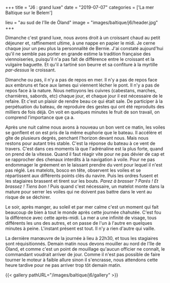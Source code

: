 +++
title = "J6 : grand luxe"
date = "2019-07-07"
categories = ['La mer Baltique sur le Belem']

lieu = "au sud de l'île de Öland"
image = "images/baltique/j6/header.jpg"
+++

Dimanche c'est grand luxe, nous avons droit à un croissant chaud au petit déjeuner et, raffinement ultime, à une nappe en papier le midi.
Je cerne chaque jour un peu plus la personnalité de Bernie. J'ai constaté aujourd'hui qu'il ne semble pas porter en grande estime la tradition française des viennoiseries, puisqu'il n'a pas fait de différence entre le croissant et la vulgaire baguette. Et qu'il a tartiné son beurre et sa confiture à la myrtille _par-dessus_ le croissant.

Dimanche ou pas, il n'y a pas de repos en mer. Il n'y a pas de repos face aux embruns et face aux lames qui viennent lécher le pont. Il n'y a pas de repos face à la nature.
Nous nettoyons les cuivres (cabestans, marches, charnières, sabords, etc) chaque jour, et chaque jour il est nécessaire de le refaire. Et c'est un plaisir de rendre beau ce qui était sale. De participer à la perpétuation du bateau, de reproduire des gestes qui ont été reproduits des milliers de fois déjà. On voit en quelques minutes le fruit de son travail, on comprend l’importance que ça a.

Après une nuit calme nous avons à nouveau un bon vent ce matin, les voiles se gonflent et on est pris de la même euphorie que le bateau. Il accélère et gîte de plusieurs degrés, penchant l'horizon devant nous. Mais nous restons pour autant très stable. C'est la réponse du bateau à ce vent de travers. C'est dans ces moments là que l'adrénaline est la plus forte, quand on prend de la vitesse. Quand il faut réagir vite pour ne pas dévier de cap et se rapprocher des chenaux interdits à la navigation à voile. Pour ne pas endommager le gréement en le laissant prendre du vent pour lequel il n'est pas réglé.
Les matelots, bosco en tête, observent les voiles et se répartissent aux différents points clés du navire. Puis les ordres fusent et les stagiaires brassent et tirent sur les bouts. _Parez à brasser ? Parés ! Et brassez ! Tiens bon !_
Puis quand c'est nécessaire, un matelot monte dans la mature pour serrer les voiles qui ne doivent pas battre dans le vent au risque de se déchirer.

Le soir, après manger, au soleil et par mer calme c'est un moment qui fait beaucoup de bien à tout le monde après cette journée chahutée. C'est fou la différence avec cette après-midi. La mer a une infinité de visage, tous différents les uns des autres, et on passe de l'un à l'autre en quelques minutes à peine. L'instant présent est tout. Il n'y a rien d'autre qui vaille.

La dernière manœuvre de la journée à lieu à 22h30, et tous les stagiaires sont réquisitionnés. Demain matin nous devons mouiller au nord de l'île de Öland, et comme c'est un point de mouillage qu'aucun officier ne connaît, le commandant voudrait arriver de jour. Comme il n'est pas possible de faire tourner le moteur à faible allure sinon il s'encrasse, nous attendons cette heure tardive pour ne pas arriver trop tôt demain matin.


{{< gallery pathURL="/images/baltique/j6/gallery" >}}